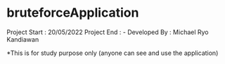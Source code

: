 # bruteforceApplication

Project Start 	: 20/05/2022
Project End		: -
Developed By	: Michael Ryo Kandiawan


*This is for study purpose only (anyone can see and use the application)